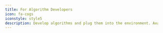 ```yaml
---
title: For Algorithm Developers
icon: fa-cogs
iconstyle: style5
description: Develop algorithms and plug them into the environment. Available development tools will aggregate your reports and show them to developers.
---
```

